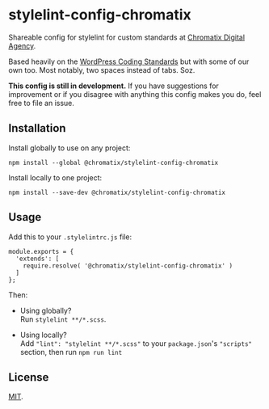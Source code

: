 # stylelint-config-chromatix

Shareable config for stylelint for custom standards at [Chromatix Digital Agency](https://www.chromatix.com.au).

Based heavily on the [WordPress Coding Standards](https://github.com/WordPress-Coding-Standards/stylelint-config-wordpress/) but with some of our own too. Most notably, two spaces instead of tabs. Soz.

**This config is still in development.** If you have suggestions for improvement or if you disagree with anything this config makes you do, feel free to file an issue.

## Installation

Install globally to use on any project:

    npm install --global @chromatix/stylelint-config-chromatix

Install locally to one project:

    npm install --save-dev @chromatix/stylelint-config-chromatix

## Usage

Add this to your `.stylelintrc.js` file:

    module.exports = {
      'extends': [
        require.resolve( '@chromatix/stylelint-config-chromatix' )
      ]
    };

Then:
* Using globally?<br />
  Run `stylelint **/*.scss`.

* Using locally?<br />
  Add `"lint": "stylelint **/*.scss"` to your `package.json`'s `"scripts"` section, then run `npm run lint`

## License

[MIT](LICENSE).
